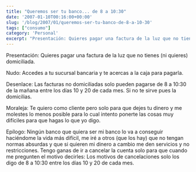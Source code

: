 ```yaml
---
title: "Queremos ser tu banco... de 8 a 10:30"
date: '2007-01-10T00:16:00+00:00'
slug: '/blog/2007/01/queremos-ser-tu-banco-de-8-a-10-30'
tags: ["consumo"]
category: 'Personal'
excerpt: "Presentación: Quieres pagar una factura de la luz que no tienes (ni quieres) domiciliada.Nudo: Accedes a tu sucursal bancaria y te acercas a la caja para pagarla.Desenlace: Las facturas no domicili..."
---
```

Presentación: Quieres pagar una factura de la luz que no tienes (ni quieres) domiciliada.

Nudo: Accedes a tu sucursal bancaria y te acercas a la caja para pagarla.

Desenlace: Las facturas no domiciliadas solo pueden pagarse de 8 a 10:30 de la mañana entre los días 10 y 20 de cada mes. Si no te sirve pues la domicilias.

Moraleja: Te quiero como cliente pero solo para que dejes tu dinero y me molestes lo menos posible para lo cual intento ponerte las cosas muy difíciles para que hagas lo que yo digo.

Epílogo: Ningún banco que quiera ser mi banco lo va a conseguir haciéndome la vida más difícil, me iré a otros (que los hay) que no tengan normas absurdas y que si quieren mi dinero a cambio me den servicios y no restricciones. Tengo ganas de ir a cancelar la cuenta solo para que cuando me pregunten el motivo decirles: Los motivos de cancelaciones solo los digo de 8 a 10:30 entre los días 10 y 20 de cada mes.

